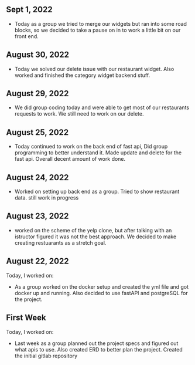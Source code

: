 ## Sept 1, 2022
* Today as a group we tried to merge our widgets but ran into some road blocks, so we decided to take a pause on in to work a little bit on our front end.

## August 30, 2022
* Today we solved our delete issue with our restaurant widget. Also worked and finished the category widget backend stuff.

## August 29, 2022
* We did group coding today and were able to get most of our restaurants requests to work. We still need to work on our delete.

## August 25, 2022
* Today continued to work on the back end of fast api, Did group programming to better understand it. Made update and delete for the fast api. Overall decent amount of work done.

## August 24, 2022
* Worked on setting up back end as a group. Tried to show restaurant data. still work in progress

## August 23, 2022
* worked on the scheme of the yelp clone, but after talking with an istructor figured it was not the best approach. We decided to make creating restuarants as a stretch goal.

## August 22, 2022
Today, I worked on:
* As a group worked on the docker setup and created the yml file and got docker up and running. Also decided to use fastAPI and postgreSQL for the project.

## First Week
Today, I worked on:
* Last week as a group planned out the project specs and figured out what apis to use. Also created ERD to better plan the project. Created the initial gitlab repository
